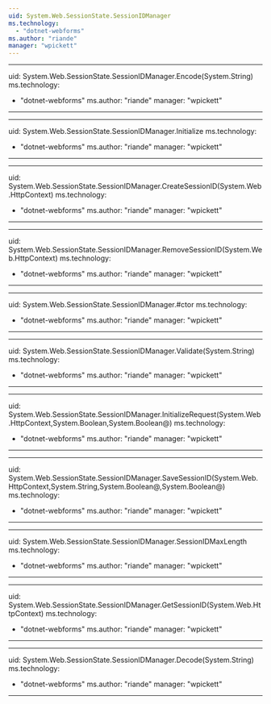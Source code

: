 ```yaml
---
uid: System.Web.SessionState.SessionIDManager
ms.technology: 
  - "dotnet-webforms"
ms.author: "riande"
manager: "wpickett"
---
```


---
uid: System.Web.SessionState.SessionIDManager.Encode(System.String)
ms.technology: 
  - "dotnet-webforms"
ms.author: "riande"
manager: "wpickett"
---

---
uid: System.Web.SessionState.SessionIDManager.Initialize
ms.technology: 
  - "dotnet-webforms"
ms.author: "riande"
manager: "wpickett"
---

---
uid: System.Web.SessionState.SessionIDManager.CreateSessionID(System.Web.HttpContext)
ms.technology: 
  - "dotnet-webforms"
ms.author: "riande"
manager: "wpickett"
---

---
uid: System.Web.SessionState.SessionIDManager.RemoveSessionID(System.Web.HttpContext)
ms.technology: 
  - "dotnet-webforms"
ms.author: "riande"
manager: "wpickett"
---

---
uid: System.Web.SessionState.SessionIDManager.#ctor
ms.technology: 
  - "dotnet-webforms"
ms.author: "riande"
manager: "wpickett"
---

---
uid: System.Web.SessionState.SessionIDManager.Validate(System.String)
ms.technology: 
  - "dotnet-webforms"
ms.author: "riande"
manager: "wpickett"
---

---
uid: System.Web.SessionState.SessionIDManager.InitializeRequest(System.Web.HttpContext,System.Boolean,System.Boolean@)
ms.technology: 
  - "dotnet-webforms"
ms.author: "riande"
manager: "wpickett"
---

---
uid: System.Web.SessionState.SessionIDManager.SaveSessionID(System.Web.HttpContext,System.String,System.Boolean@,System.Boolean@)
ms.technology: 
  - "dotnet-webforms"
ms.author: "riande"
manager: "wpickett"
---

---
uid: System.Web.SessionState.SessionIDManager.SessionIDMaxLength
ms.technology: 
  - "dotnet-webforms"
ms.author: "riande"
manager: "wpickett"
---

---
uid: System.Web.SessionState.SessionIDManager.GetSessionID(System.Web.HttpContext)
ms.technology: 
  - "dotnet-webforms"
ms.author: "riande"
manager: "wpickett"
---

---
uid: System.Web.SessionState.SessionIDManager.Decode(System.String)
ms.technology: 
  - "dotnet-webforms"
ms.author: "riande"
manager: "wpickett"
---
